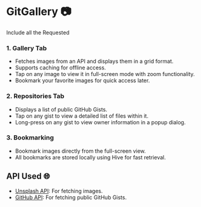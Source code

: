 # GitGallery 📷
Include all the Requested

### 1. Gallery Tab
- Fetches images from an API and displays them in a grid format.
- Supports caching for offline access.
- Tap on any image to view it in full-screen mode with zoom functionality.
- Bookmark your favorite images for quick access later.

### 2. Repositories Tab
- Displays a list of public GitHub Gists.
- Tap on any gist to view a detailed list of files within it.
- Long-press on any gist to view owner information in a popup dialog.

### 3. Bookmarking
- Bookmark images directly from the full-screen view.
- All bookmarks are stored locally using Hive for fast retrieval.


## API Used 🌐
- [Unsplash API](https://unsplash.com/documentation): For fetching images.
- [GitHub API](https://api.github.com/gists/public): For fetching public GitHub Gists.

